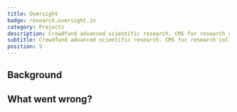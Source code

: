 ```yaml
---
title: Oversight
badge: research.oversight.in
category: Projects
description: Crowdfund advanced scientific research. CMS for research collaboration.
subtitle: Crowdfund advanced scientific research. CMS for research collaboration.
position: 5
---
```


## Background

## What went wrong?